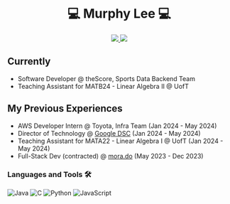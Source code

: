 <h1 align="center">💻 <b>Murphy Lee</b> 💻</h1>

<p align="center">
  <a href="https://murphylee10.github.io/">
    <img src="https://img.shields.io/badge/-Portfolio-000?logo=internet-computer&logoColor=white&style=for-the-badge" />
  </a>
  <a href="https://www.linkedin.com/in/murphylee10/">
    <img src="https://img.shields.io/badge/LinkedIn-0A66C2?style=for-the-badge&logo=linkedin&logoColor=white" />
  </a>
</p>

## Currently
- Software Developer @ theScore, Sports Data Backend Team
- Teaching Assistant for MATB24 - Linear Algebra II @ UofT

## My Previous Experiences
- AWS Developer Intern @ Toyota, Infra Team (Jan 2024 - May 2024)
- Director of Technology @ [Google DSC](https://gdsc.community.dev/university-of-toronto-scarborough-toronto-canada/) (Jan 2024 - May 2024)
- Teaching Assistant for MATA22 - Linear Algebra I @ UofT (Jan 2024 - May 2024)
- Full-Stack Dev (contracted) @ [mora.do](https://mora.do/) (May 2023 - Dec 2023)


### Languages and Tools 🛠

![Java](https://img.shields.io/badge/Java-ED8B00?style=flat-square&logo=openjdk&logoColor=white)
![C](http://img.shields.io/badge/-C-A8B9CC?style=flat-square&logo=c&logoColor=ffffff)
![Python](http://img.shields.io/badge/-Python-3776AB?style=flat-square&logo=python&logoColor=ffffff)
![JavaScript](https://img.shields.io/badge/-JavaScript-23F7DF1C?style=flat-square&logo=javascript&logoColor=ffffff)
